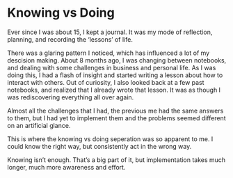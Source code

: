 # Knowing vs Doing


Ever since I was about 15, I kept a journal. It was my mode of reflection,
planning, and recording the ‘lessons’ of life.

There was a glaring pattern I noticed, which has influenced a lot of my
descision making. About 8 months ago, I was changing between notebooks, and
dealing with some challenges in business and personal life. As I was doing
this, I had a flash of insight and started writing a lesson about how to
interact with others. Out of curiosity, I also looked back at a few past
notebooks, and realized that I already wrote that lesson. It was as though I
was rediscovering everything all over again.

Almost all the challenges that I had, the previous me had the same answers to
them, but I had yet to implement them and the problems seemed different on an
artificial glance.

This is where the knowing vs doing seperation was so apparent to me. I could
know the right way, but consistently act in the wrong way.

Knowing isn’t enough. That’s a big part of it, but implementation takes much
longer, much more awareness and effort.

